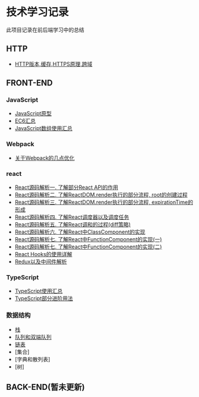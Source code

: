 # 技术学习记录

此项目记录在前后端学习中的总结

## HTTP

+ [HTTP版本,缓存,HTTPS原理,跨域](https://github.com/owenCoderLi/learn/blob/master/http/http.md) 



## FRONT-END

### JavaScript

+ [JavaScript原型](https://github.com/owenCoderLi/learn/blob/master/front-end/javascript/prototype.md) 
+ [EC6汇总](https://github.com/owenCoderLi/learn/blob/master/front-end/javascript/ES6.md) 
+ [JavaScript数组使用汇总](https://github.com/owenCoderLi/learn/blob/master/front-end/javascript/array.md) 



### Webpack

+ [关于Webpack的几点优化](https://github.com/owenCoderLi/learn/blob/master/front-end/webpack/optimize.md) 



### react

+ [React源码解析一. 了解部分React API的作用](https://github.com/owenCoderLi/learn/blob/master/front-end/react/ReactRoot.md) 
+ [React源码解析二. 了解ReactDOM.render执行的部分流程, root的创建过程](https://github.com/owenCoderLi/learn/blob/master/front-end/react/ReactRenderFirst.md) 
+ [React源码解析三. 了解ReactDOM.render执行的部分流程, expirationTime的形成](https://github.com/owenCoderLi/learn/blob/master/front-end/react/ReactRenderSecond.md) 
+ [React源码解析四. 了解React调度器以及调度任务](https://github.com/owenCoderLi/learn/blob/master/front-end/react/RenderSchedule.md) 
+ [React源码解析五. 了解React调和的过程(diff策略)](https://github.com/owenCoderLi/learn/blob/master/front-end/react/RenderReconcile.md) 
+ [React源码解析六. 了解React中ClassComponent的实现](https://github.com/owenCoderLi/learn/blob/master/front-end/react/ClassComponent.md) 
+ [React源码解析七. 了解React中FunctionComponent的实现(一)](https://github.com/owenCoderLi/learn/blob/master/front-end/react/FunctionComponentFirst.md) 
+ [React源码解析七. 了解React中FunctionComponent的实现(二)](https://github.com/owenCoderLi/learn/blob/master/front-end/react/FunctionComponentSecond.md) 
+ [React Hooks的使用详解](https://github.com/owenCoderLi/learn/blob/master/front-end/react/ReactHooks.md) 
+ [Redux以及中间件解析](https://github.com/owenCoderLi/learn/blob/master/front-end/react/Redux.md) 

### TypeScript

+ [TypeScript使用汇总](https://github.com/owenCoderLi/learn/blob/master/front-end/typescript/basic.md)
+ [TypeScript部分进阶用法](https://github.com/owenCoderLi/learn/blob/master/front-end/typescript/advance.md)

### 数据结构

+ [栈](https://github.com/owenCoderLi/learn/blob/master/front-end/structure/stack.md)
+ [队列和双端队列](https://github.com/owenCoderLi/learn/blob/master/front-end/structure/queue.md)
+ [链表](https://github.com/owenCoderLi/learn/blob/master/front-end/structure/linkedList.md)
+ [集合]
+ [字典和散列表]
+ [树]

## BACK-END(暂未更新)
